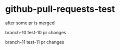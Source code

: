 # github-pull-requests-test

after some pr is merged

branch-10 test-10 pr changes

branch-11 test-11 pr changes
